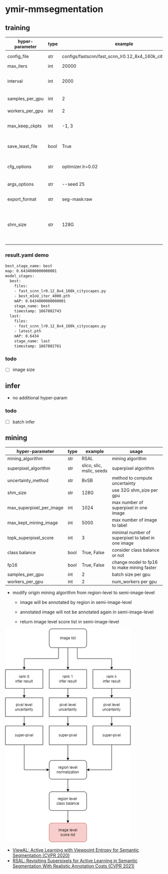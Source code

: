 # ymir-mmsegmentation

## training

| hyper-parameter | type | example | usage |
| - | - | - | - |
| config_file | str | configs/fastscnn/fast_scnn_lr0.12_8x4_160k_cityscapes.py | the basic config file |
| max_iters | int | 20000 | training iters |
| interval | int | 2000 | evaluation and checkpoint interval |
| samples_per_gpu | int | 2 | batch size per gpu |
| workers_per_gpu | int | 2 | num_workers per gpu |
| max_keep_ckpts | int | -1, 3 | the number of saved weight file |
| save_least_file | bool | True | save all the weight file or last weight file only |
| cfg_options | str | optimizer.lr=0.02 | view utils/train.py for detail |
| args_options | str | --seed 25 | view utils/train.py for detail |
| export_format | str | seg-mask:raw | view ymir for detail |
| shm_size | str | 128G | share memory for docker container, recommand 128G for 4 gpu|

### result.yaml demo

```
best_stage_name: best
map: 0.6434000000000001
model_stages:
  best:
    files:
    - fast_scnn_lr0.12_8x4_160k_cityscapes.py
    - best_mIoU_iter_4000.pth
    mAP: 0.6434000000000001
    stage_name: best
    timestamp: 1667802743
  last:
    files:
    - fast_scnn_lr0.12_8x4_160k_cityscapes.py
    - latest.pth
    mAP: 0.6434
    stage_name: last
    timestamp: 1667802761
```

### todo
- [ ] image size

## infer
- no additional hyper-param

### todo
- [ ] batch infer

## mining

| hyper-parameter | type | example | usage |
| - | - | - | - |
| mining_algorithm | str | RSAL | mining algorithm |
| superpixel_algorithm | str | slico, slic, mslic, seeds | superpixel algorithm |
| uncertainty_method | str | BvSB | method to compute uncertainty |
| shm_size | str | 128G | use 32G shm_size per gpu |
| max_superpixel_per_image | int | 1024 | max number of superpixel in one image |
| max_kept_mining_image | int | 5000 | max number of image to label |
| topk_superpixel_score | int | 3 | minimal number of superpixel to label in one image |
| class balance | bool | True, False | consider class balance or not |
| fp16 | bool | True, False | change model to fp16 to make mining faster |
| samples_per_gpu | int | 2 | batch size per gpu |
| workers_per_gpu | int | 2 | num_workers per gpu |


- modify origin mining algorithm from region-level to semi-image-level

  - image will be annotated by region in semi-image-level

  - annotated image will not be annotated again in semi-image-level

  - return image level score list in semi-image-level

![](./seg-miner.png)

- [ViewAL: Active Learning with Viewpoint Entropy for Semantic Segmentation (CVPR 2020)](https://github.com/nihalsid/ViewAL)
- [RSAL: Revisiting Superpixels for Active Learning in Semantic Segmentation With Realistic Annotation Costs (CVPR 2021)](https://github.com/cailile/Revisiting-Superpixels-for-Active-Learning)
